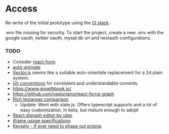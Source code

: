 # Access

Re-write of the initial prototype using the [t3 stack](https://github.com/t3-oss/create-t3-app/).

.env file missing for security. To start the project, create a new .env with the google oauth, twitter oauth,
mysql db url and nextauth configurations.

### TODO

- Consider [react-form](https://react-hook-form.com/)
- [auto-animate](https://auto-animate.formkit.com/)
- [Vector.js](https://vectorjs.org/examples/exponential-tree/) seems like a suitable auto-orientate replacement
  for a 2d plain system.
- [Git conventions](https://www.conventionalcommits.org/en/v1.0.0/) for consistent and understandable commits.
- https://www.growthbook.io/
- https://github.com/vasturiano/react-force-graph
- [Rich textareas comparison](https://www.sanity.io/guides/top-5-rich-text-react-components)
  - Update: Went with slate.js. Offers typescript supports and a lot of easy customization. In beta, but mature enough to adopt
- [React digraph editor by uber](https://github.com/uber/react-digraph)
- [iframe usage specifications](https://blog.bitsrc.io/best-practices-in-using-iframes-with-react-6193feaa1e08)
- [Keysely - If ever need to phase out prisma](https://github.com/depot/kysely-planetscale)
